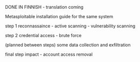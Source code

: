 DONE IN FINNISH - translation coming

Metasploitable installation guide for the same system

step 1 reconnassaince - active scanning - vulnerability scanning 

step 2 credential access - brute force

(planned between steps) some data collection and exfiltration

final step  impact - account access removal

